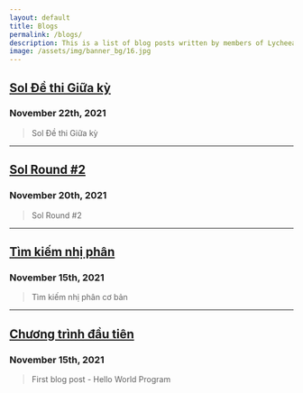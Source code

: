 ```yaml
---
layout: default
title: Blogs
permalink: /blogs/
description: This is a list of blog posts written by members of Lycheea.
image: /assets/img/banner_bg/16.jpg
---
```


## [Sol Đề thi Giữa kỳ](/blogs/22112021/Sol_Giua_Ki.html)
### November 22th, 2021

> Sol Đề thi Giữa kỳ

---

## [Sol Round #2](/blogs/20112021/Sol_Round_2.html)
### November 20th, 2021

> Sol Round #2

---

## [Tìm kiếm nhị phân](/blogs/Binary_Search/binary_search_1.html)
### November 15th, 2021

> Tìm kiếm nhị phân cơ bản

--- 

## [Chương trình đầu tiên](/blogs/15112021/chuong_trinh_dau_tien.html)
### November 15th, 2021

> First blog post - Hello World Program